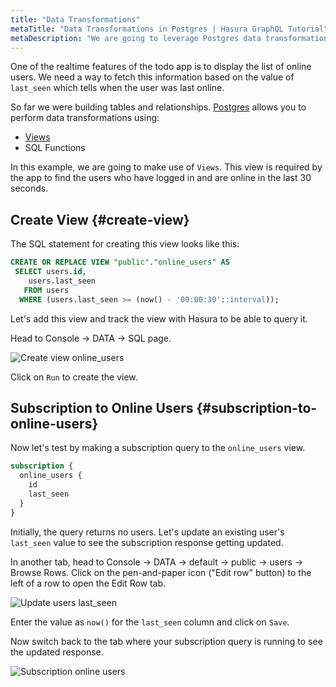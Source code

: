 ```yaml
---
title: "Data Transformations"
metaTitle: "Data Transformations in Postgres | Hasura GraphQL Tutorial"
metaDescription: "We are going to leverage Postgres data transformations using Views and SQL Functions to find online users required for the app"
---
```




One of the realtime features of the todo app is to display the list of online users. We need a way to fetch this information based on the value of `last_seen` which tells when the user was last online.

So far we were building tables and relationships.
[Postgres](https://hasura.io/learn/database/postgresql/what-is-postgresql/) allows you to perform data transformations using:

- [Views](https://hasura.io/learn/database/postgresql/views/)
- SQL Functions

In this example, we are going to make use of `Views`. This view is required by the app to find the users who have logged in and are online in the last 30 seconds.

## Create View {#create-view}

The SQL statement for creating this view looks like this:

```sql
CREATE OR REPLACE VIEW "public"."online_users" AS
 SELECT users.id,
    users.last_seen
   FROM users
  WHERE (users.last_seen >= (now() - '00:00:30'::interval));
```

Let's add this view and track the view with Hasura to be able to query it.

Head to Console -> DATA -> SQL page.

![Create view online_users](https://graphql-engine-cdn.hasura.io/learn-hasura/assets/graphql-hasura/create-view.png)

Click on `Run` to create the view.

## Subscription to Online Users {#subscription-to-online-users}

Now let's test by making a subscription query to the `online_users` view.

```graphql
subscription {
  online_users {
    id
    last_seen
  }
}
```

Initially, the query returns no users. Let's update an existing user's `last_seen` value to see the subscription response getting updated.

In another tab, head to Console -> DATA -> default -> public -> users -> Browse Rows. Click on the pen-and-paper icon ("Edit row" button) to the left of a row to open the Edit Row tab.

![Update users last_seen](https://graphql-engine-cdn.hasura.io/learn-hasura/assets/graphql-hasura/update-userp-queries.mds-last-seen.png)

Enter the value as `now()` for the `last_seen` column and click on `Save`.

Now switch back to the tab where your subscription query is running to see the updated response.

![Subscription online users](https://graphql-engine-cdn.hasura.io/learn-hasura/assets/graphql-hasura/online-users-subscription.png)
